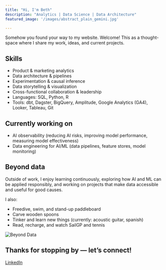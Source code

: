 ```yaml
---
title: "Hi, I'm Beth"
description: "Analytics | Data Science | Data Architecture"
featured_image: '/images/abstract_plain_gemini.jpg'

---
```


Somehow you found your way to my website. Welcome! This as a thought-space where I share my work, ideas, and current projects.    


## Skills

- Product & marketing analytics
- Data architecture & pipelines
- Experimentation & causal inference
- Data storytelling & visualization
- Cross-functional collaboration & leadership
- Languages: SQL, Python, R
- Tools: dbt, Dagster, BigQuery, Amplitude, Google Analytics (GA4), Looker, Tableau, Git

## Currently working on

- AI observability (reducing AI risks, improving model performance, measuring model effectiveness)
- Data engineering for AI/ML (data pipelines, feature stores, model monitoring)



## Beyond data

Outside of work, I enjoy learning continuously, exploring how AI and ML can be applied responsibly, and working on projects that make data accessible and useful for good causes. 

I also:

- Freedive, swim, and stand-up paddleboard
- Carve wooden spoons
- Tinker and learn new things (currently: acoustic guitar, spanish)
- Read, recharge, and watch SailGP and tennis

![Beyond Data](/images/beyond_data.jpg)


## Thanks for stopping by — let’s connect!
[LinkedIn](https://www.linkedin.com/in/bethcgross/)
